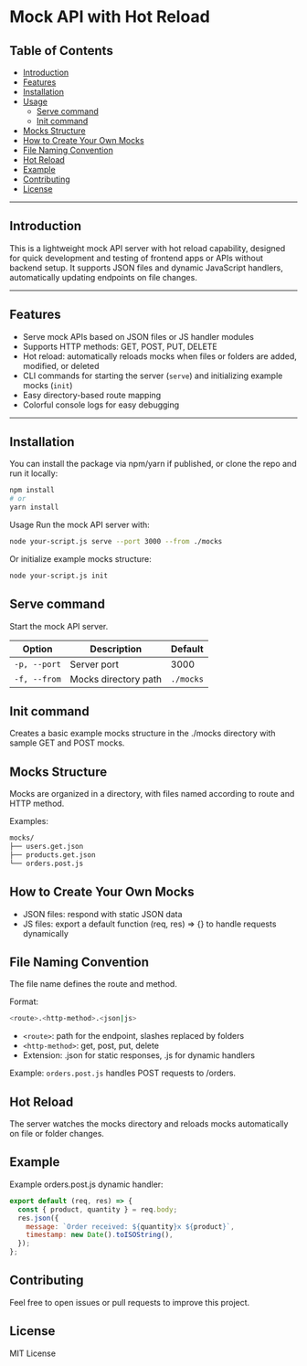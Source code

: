 # Mock API with Hot Reload

## Table of Contents

- [Introduction](#introduction)  
- [Features](#features)  
- [Installation](#installation)  
- [Usage](#usage)  
  - [Serve command](#serve-command)  
  - [Init command](#init-command)  
- [Mocks Structure](#mocks-structure)  
- [How to Create Your Own Mocks](#how-to-create-your-own-mocks)  
- [File Naming Convention](#file-naming-convention)  
- [Hot Reload](#hot-reload)  
- [Example](#example)  
- [Contributing](#contributing)  
- [License](#license)  

---

## Introduction

This is a lightweight mock API server with hot reload capability, designed for quick development and testing of frontend apps or APIs without backend setup. It supports JSON files and dynamic JavaScript handlers, automatically updating endpoints on file changes.

---

## Features

- Serve mock APIs based on JSON files or JS handler modules  
- Supports HTTP methods: GET, POST, PUT, DELETE  
- Hot reload: automatically reloads mocks when files or folders are added, modified, or deleted  
- CLI commands for starting the server (`serve`) and initializing example mocks (`init`)  
- Easy directory-based route mapping  
- Colorful console logs for easy debugging  

---

## Installation

You can install the package via npm/yarn if published, or clone the repo and run it locally:

```bash
npm install
# or
yarn install
```
Usage
Run the mock API server with:

```bash
node your-script.js serve --port 3000 --from ./mocks
```
Or initialize example mocks structure:

```bash
node your-script.js init
```

## Serve command
Start the mock API server.

| Option       | Description          | Default   |
| ------------ | -------------------- | --------- |
| `-p, --port` | Server port          | 3000      |
| `-f, --from` | Mocks directory path | `./mocks` |

## Init command
Creates a basic example mocks structure in the ./mocks directory with sample GET and POST mocks.

## Mocks Structure
Mocks are organized in a directory, with files named according to route and HTTP method.

Examples:

```bash
mocks/
├── users.get.json
├── products.get.json
└── orders.post.js
```

## How to Create Your Own Mocks
- JSON files: respond with static JSON data
- JS files: export a default function (req, res) => {} to handle requests dynamically

## File Naming Convention
The file name defines the route and method.

Format:
```bash
<route>.<http-method>.<json|js>
```

- `<route>`: path for the endpoint, slashes replaced by folders
- `<http-method>`: get, post, put, delete
- Extension: .json for static responses, .js for dynamic handlers

Example:
`orders.post.js` handles POST requests to /orders.

## Hot Reload
The server watches the mocks directory and reloads mocks automatically on file or folder changes.

## Example
Example orders.post.js dynamic handler:

```javascript
export default (req, res) => {
  const { product, quantity } = req.body;
  res.json({
    message: `Order received: ${quantity}x ${product}`,
    timestamp: new Date().toISOString(),
  });
};
```

## Contributing
Feel free to open issues or pull requests to improve this project.

## License
MIT License